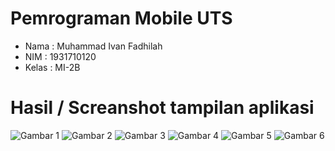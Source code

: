 # Pemrograman Mobile UTS

- Nama  : Muhammad Ivan Fadhilah
- NIM   : 1931710120
- Kelas : MI-2B

# Hasil / Screanshot tampilan aplikasi

![Gambar 1](gambar/1.jpeg)
![Gambar 2](gambar/2.jpeg)
![Gambar 3](gambar/3.jpeg)
![Gambar 4](gambar/4.jpeg)
![Gambar 5](gambar/5.jpeg)
![Gambar 6](gambar/6.jpeg)